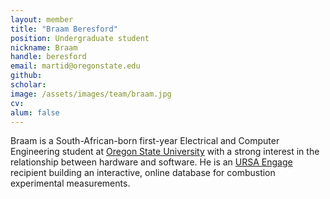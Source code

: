 ```yaml
---
layout: member
title: "Braam Beresford"
position: Undergraduate student
nickname: Braam
handle: beresford
email: martid@oregonstate.edu
github:
scholar:
image: /assets/images/team/braam.jpg
cv:
alum: false
---
```


Braam is a South-African-born first-year Electrical and Computer Engineering student at [Oregon State University] with a strong interest in the relationship between hardware and software. He is an [URSA Engage] recipient building an interactive, online database for combustion experimental measurements.


[Oregon State University]: http://oregonstate.edu/
[School of Mechanical, Industrial, and Manufacturing Engineering]: http://mime.oregonstate.edu
[URSA Engage]: http://undergraduate.oregonstate.edu/research/funding-opportunities/ursa-engage

